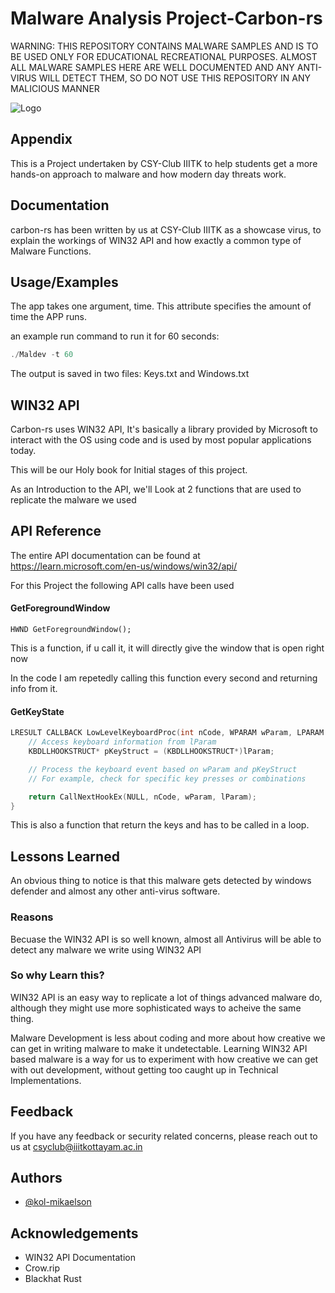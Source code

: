 
# Malware Analysis Project-Carbon-rs

WARNING: THIS REPOSITORY CONTAINS MALWARE SAMPLES AND IS TO BE USED ONLY FOR EDUCATIONAL RECREATIONAL PURPOSES.
ALMOST ALL MALWARE SAMPLES HERE ARE WELL DOCUMENTED AND ANY ANTI-VIRUS WILL DETECT THEM, SO DO NOT USE THIS REPOSITORY IN ANY MALICIOUS MANNER



![Logo](https://i.imgur.com/yo7LuuQ.png)


## Appendix

This is a Project undertaken by CSY-Club IIITK to help students get a more hands-on approach to malware and how modern day threats work.


## Documentation

carbon-rs has been written by us at CSY-Club IIITK as a showcase virus, to explain the workings of WIN32 API and how exactly a common type of Malware Functions.
## Usage/Examples

The app takes one argument, time.
This attribute specifies the amount of time the APP runs.

an example run command to run it for 60 seconds:
```javascript
./Maldev -t 60
```

The output is saved in two files:
    Keys.txt
    and
    Windows.txt



## WIN32 API

Carbon-rs uses WIN32 API, It's basically a library provided by Microsoft to interact with the OS using code and is used by most popular applications today.

This will be our Holy book for Initial stages of this project.

As an Introduction to the API, we'll Look at 2 functions that are used to replicate the malware we used
## API Reference

The entire API documentation can be found at https://learn.microsoft.com/en-us/windows/win32/api/

For this Project the following API calls have been used
#### GetForegroundWindow

```http
HWND GetForegroundWindow();
```
This is a function, if u call it, it will directly give the window that is open right now

In the code I am repetedly calling this function every second and returning info from it.


#### GetKeyState

```c++
LRESULT CALLBACK LowLevelKeyboardProc(int nCode, WPARAM wParam, LPARAM lParam) {
    // Access keyboard information from lParam
    KBDLLHOOKSTRUCT* pKeyStruct = (KBDLLHOOKSTRUCT*)lParam;

    // Process the keyboard event based on wParam and pKeyStruct
    // For example, check for specific key presses or combinations

    return CallNextHookEx(NULL, nCode, wParam, lParam);
}

```
This is also a function that return the keys and has to be called in a loop.



## Lessons Learned

An obvious thing to notice is that this malware gets detected by windows defender and almost any other anti-virus software.

### Reasons
Becuase the WIN32 API is so well known, almost all Antivirus will be able to detect any malware we write using WIN32 API

### So why Learn this?
WIN32 API is an easy way to replicate a lot of things advanced malware do, although they might use more sophisticated ways to acheive the same thing.

Malware Development is less about coding and more about how creative we can get in writing malware to make it undetectable. Learning WIN32 API based malware is a way for us to experiment with how creative we can get with out development, without getting too caught up in Technical Implementations.
## Feedback

If you have any feedback or security related concerns, please reach out to us at csyclub@iiitkottayam.ac.in


## Authors

- [@kol-mikaelson](https://www.github.com/kol-mikaelson)


## Acknowledgements
- WIN32 API Documentation
- Crow.rip
- Blackhat Rust

